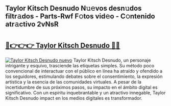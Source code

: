## Taylor Kitsch Desnudo N𝚞𝚎vos desn𝚞dos filtr𝚊dos - Parts-Rwf F𝚘tos vid𝚎o - C𝚘ntenido atr𝚊ctivo 2vNsR

# <h2><a href="http://mb8nqsj.tromn.icu/?c=Taylor+Kitsch+Desnudo">🔗👉👉👉 Taylor Kitsch Desnudo 🔗🔗</a></h2>

[![Taylor Kitsch Desnudo nuevo](https://i.imgur.com/pEAQMta.gif)](http://mb8nqsj.tromn.icu/?c=Taylor+Kitsch+Desnudo)
Taylor Kitsch Desnudo, un personaje intrigante y esquivo, trasciende las etiquetas simples. Su método poco convencional de interactuar con el público en línea ha atraído y ofendido a los seguidores, estimulando debates sobre el consentimiento, la expresión artística y la esencia de las comunidades virtuales. A pesar de la incertidumbre de sus próximos pasos, su impacto en el ámbito digital es significativo. Con un espíritu inquebrantable y un atractivo innegable, Taylor Kitsch Desnudo impact en los medios digitales es transformador.
